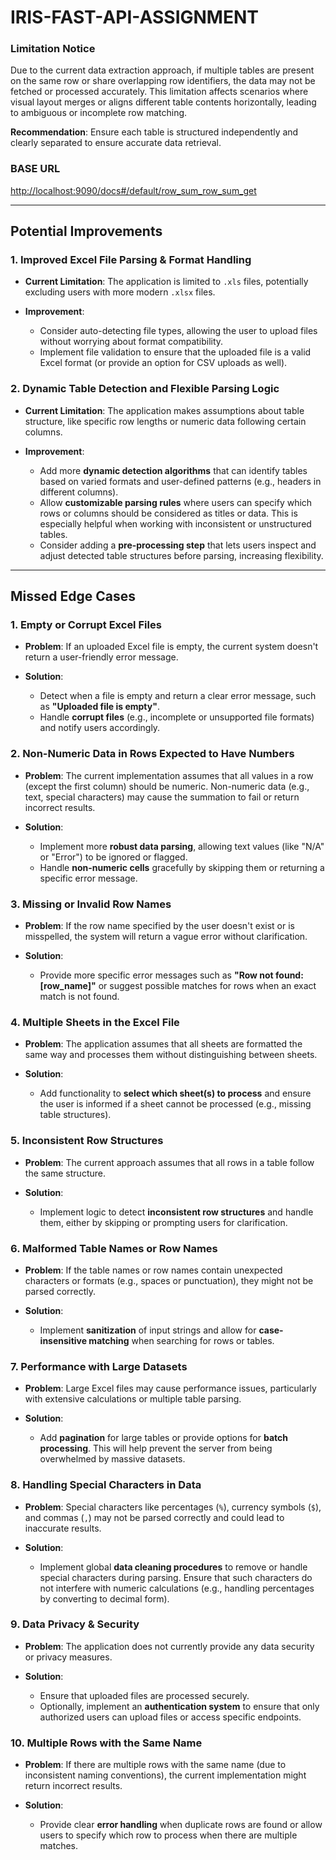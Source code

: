 # IRIS-FAST-API-ASSIGNMENT

### Limitation Notice

Due to the current data extraction approach, if multiple tables are present on the same row or share overlapping row identifiers, the data may not be fetched or processed accurately. This limitation affects scenarios where visual layout merges or aligns different table contents horizontally, leading to ambiguous or incomplete row matching.

**Recommendation**: Ensure each table is structured independently and clearly separated to ensure accurate data retrieval.

### BASE URL

[http://localhost:9090/docs#/default/row\_sum\_row\_sum\_get](http://localhost:9090/docs#/default/row_sum_row_sum_get)

---

## Potential Improvements

### 1. Improved Excel File Parsing & Format Handling

* **Current Limitation**: The application is limited to `.xls` files, potentially excluding users with more modern `.xlsx` files.

* **Improvement**:

  * Consider auto-detecting file types, allowing the user to upload files without worrying about format compatibility.
  * Implement file validation to ensure that the uploaded file is a valid Excel format (or provide an option for CSV uploads as well).

### 2. Dynamic Table Detection and Flexible Parsing Logic

* **Current Limitation**: The application makes assumptions about table structure, like specific row lengths or numeric data following certain columns.

* **Improvement**:

  * Add more **dynamic detection algorithms** that can identify tables based on varied formats and user-defined patterns (e.g., headers in different columns).
  * Allow **customizable parsing rules** where users can specify which rows or columns should be considered as titles or data. This is especially helpful when working with inconsistent or unstructured tables.
  * Consider adding a **pre-processing step** that lets users inspect and adjust detected table structures before parsing, increasing flexibility.

---

## Missed Edge Cases

### 1. Empty or Corrupt Excel Files

* **Problem**: If an uploaded Excel file is empty, the current system doesn't return a user-friendly error message.

* **Solution**:

  * Detect when a file is empty and return a clear error message, such as **"Uploaded file is empty"**.
  * Handle **corrupt files** (e.g., incomplete or unsupported file formats) and notify users accordingly.

### 2. Non-Numeric Data in Rows Expected to Have Numbers

* **Problem**: The current implementation assumes that all values in a row (except the first column) should be numeric. Non-numeric data (e.g., text, special characters) may cause the summation to fail or return incorrect results.

* **Solution**:

  * Implement more **robust data parsing**, allowing text values (like "N/A" or "Error") to be ignored or flagged.
  * Handle **non-numeric cells** gracefully by skipping them or returning a specific error message.

### 3. Missing or Invalid Row Names

* **Problem**: If the row name specified by the user doesn't exist or is misspelled, the system will return a vague error without clarification.

* **Solution**:

  * Provide more specific error messages such as **"Row not found: \[row\_name]"** or suggest possible matches for rows when an exact match is not found.

### 4. Multiple Sheets in the Excel File

* **Problem**: The application assumes that all sheets are formatted the same way and processes them without distinguishing between sheets.

* **Solution**:

  * Add functionality to **select which sheet(s) to process** and ensure the user is informed if a sheet cannot be processed (e.g., missing table structures).

### 5. Inconsistent Row Structures

* **Problem**: The current approach assumes that all rows in a table follow the same structure.

* **Solution**:

  * Implement logic to detect **inconsistent row structures** and handle them, either by skipping or prompting users for clarification.

### 6. Malformed Table Names or Row Names

* **Problem**: If the table names or row names contain unexpected characters or formats (e.g., spaces or punctuation), they might not be parsed correctly.

* **Solution**:

  * Implement **sanitization** of input strings and allow for **case-insensitive matching** when searching for rows or tables.

### 7. Performance with Large Datasets

* **Problem**: Large Excel files may cause performance issues, particularly with extensive calculations or multiple table parsing.

* **Solution**:

  * Add **pagination** for large tables or provide options for **batch processing**. This will help prevent the server from being overwhelmed by massive datasets.

### 8. Handling Special Characters in Data

* **Problem**: Special characters like percentages (`%`), currency symbols (`$`), and commas (`,`) may not be parsed correctly and could lead to inaccurate results.

* **Solution**:

  * Implement global **data cleaning procedures** to remove or handle special characters during parsing. Ensure that such characters do not interfere with numeric calculations (e.g., handling percentages by converting to decimal form).

### 9. Data Privacy & Security

* **Problem**: The application does not currently provide any data security or privacy measures.

* **Solution**:

  * Ensure that uploaded files are processed securely.
  * Optionally, implement an **authentication system** to ensure that only authorized users can upload files or access specific endpoints.

### 10. Multiple Rows with the Same Name

* **Problem**: If there are multiple rows with the same name (due to inconsistent naming conventions), the current implementation might return incorrect results.

* **Solution**:

  * Provide clear **error handling** when duplicate rows are found or allow users to specify which row to process when there are multiple matches.


